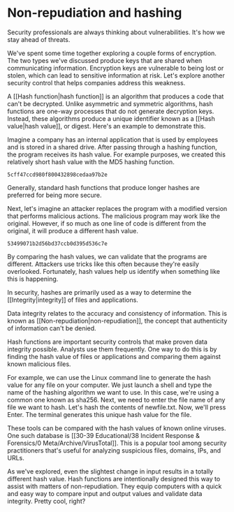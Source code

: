 
# Non-repudiation and hashing

Security professionals are always thinking about vulnerabilities. It's how we stay ahead of threats.

We've spent some time together exploring a couple forms of encryption. The two types we've discussed produce keys that are shared when communicating information. Encryption keys are vulnerable to being lost or stolen, which can lead to sensitive information at risk. Let's explore another security control that helps companies address this weakness.

A [[Hash function|hash function]] is an algorithm that produces a code that can't be decrypted. Unlike asymmetric and symmetric algorithms, hash functions are one-way processes that do not generate decryption keys. Instead, these algorithms produce a unique identifier known as a [[Hash value|hash value]], or digest. Here's an example to demonstrate this.

Imagine a company has an internal application that is used by employees and is stored in a shared drive. After passing through a hashing function, the program receives its hash value. For example purposes, we created this relatively short hash value with the MD5 hashing function. 

`5cff47ccd980f800432898cedaa97b2e`

Generally, standard hash functions that produce longer hashes are preferred for being more secure.

Next, let's imagine an attacker replaces the program with a modified version that performs malicious actions. The malicious program may work like the original. However, if so much as one line of code is different from the original, it will produce a different hash value. 

`53499071b2d56bd37ccb0d395d536c7e`

By comparing the hash values, we can validate that the programs are different. Attackers use tricks like this often because they're easily overlooked. Fortunately, hash values help us identify when something like this is happening.

In security, hashes are primarily used as a way to determine the [[Integrity|integrity]] of files and applications.

Data integrity relates to the accuracy and consistency of information. This is known as [[Non-repudiation|non-repudiation]], the concept that authenticity of information can't be denied.

Hash functions are important security controls that make proven data integrity possible. Analysts use them frequently. One way to do this is by finding the hash value of files or applications and comparing them against known malicious files.

For example, we can use the Linux command line to generate the hash value for any file on your computer. We just launch a shell and type the name of the hashing algorithm we want to use. In this case, we're using a common one known as sha256. Next, we need to enter the file name of any file we want to hash. Let's hash the contents of newfile.txt. Now, we'll press Enter. The terminal generates this unique hash value for the file.

These tools can be compared with the hash values of known online viruses. One such database is [[30-39 Educational/38 Incident Response & Forensics/0 Meta/Archive/VirusTotal]]. This is a popular tool among security practitioners that's useful for analyzing suspicious files, domains, IPs, and URLs.

As we've explored, even the slightest change in input results in a totally different hash value. Hash functions are intentionally designed this way to assist with matters of non-repudiation. They equip computers with a quick and easy way to compare input and output values and validate data integrity. Pretty cool, right?
